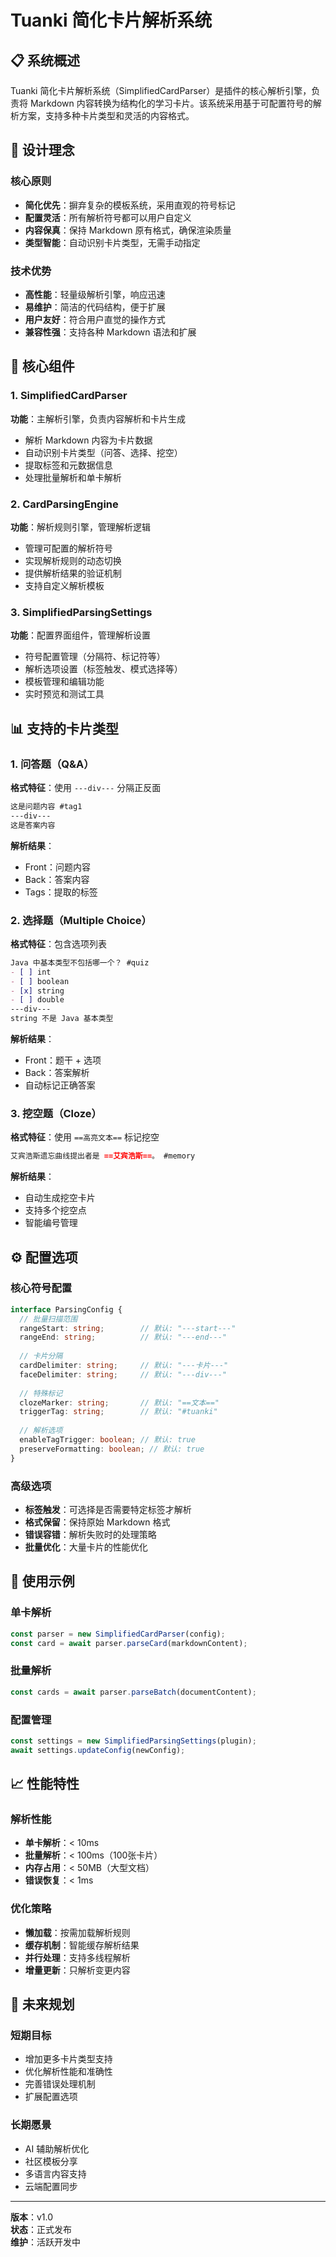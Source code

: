 # Tuanki 简化卡片解析系统

## 📋 系统概述

Tuanki 简化卡片解析系统（SimplifiedCardParser）是插件的核心解析引擎，负责将 Markdown 内容转换为结构化的学习卡片。该系统采用基于可配置符号的解析方案，支持多种卡片类型和灵活的内容格式。

## 🎯 设计理念

### 核心原则
- **简化优先**：摒弃复杂的模板系统，采用直观的符号标记
- **配置灵活**：所有解析符号都可以用户自定义
- **内容保真**：保持 Markdown 原有格式，确保渲染质量
- **类型智能**：自动识别卡片类型，无需手动指定

### 技术优势
- **高性能**：轻量级解析引擎，响应迅速
- **易维护**：简洁的代码结构，便于扩展
- **用户友好**：符合用户直觉的操作方式
- **兼容性强**：支持各种 Markdown 语法和扩展

## 🔧 核心组件

### 1. SimplifiedCardParser
**功能**：主解析引擎，负责内容解析和卡片生成
- 解析 Markdown 内容为卡片数据
- 自动识别卡片类型（问答、选择、挖空）
- 提取标签和元数据信息
- 处理批量解析和单卡解析

### 2. CardParsingEngine
**功能**：解析规则引擎，管理解析逻辑
- 管理可配置的解析符号
- 实现解析规则的动态切换
- 提供解析结果的验证机制
- 支持自定义解析模板

### 3. SimplifiedParsingSettings
**功能**：配置界面组件，管理解析设置
- 符号配置管理（分隔符、标记符等）
- 解析选项设置（标签触发、模式选择等）
- 模板管理和编辑功能
- 实时预览和测试工具

## 📊 支持的卡片类型

### 1. 问答题（Q&A）
**格式特征**：使用 `---div---` 分隔正反面
```markdown
这是问题内容 #tag1
---div---
这是答案内容
```

**解析结果**：
- Front：问题内容
- Back：答案内容
- Tags：提取的标签

### 2. 选择题（Multiple Choice）
**格式特征**：包含选项列表
```markdown
Java 中基本类型不包括哪一个？ #quiz
- [ ] int
- [ ] boolean
- [x] string
- [ ] double
---div---
string 不是 Java 基本类型
```

**解析结果**：
- Front：题干 + 选项
- Back：答案解析
- 自动标记正确答案

### 3. 挖空题（Cloze）
**格式特征**：使用 `==高亮文本==` 标记挖空
```markdown
艾宾浩斯遗忘曲线提出者是 ==艾宾浩斯==。 #memory
```

**解析结果**：
- 自动生成挖空卡片
- 支持多个挖空点
- 智能编号管理

## ⚙️ 配置选项

### 核心符号配置
```typescript
interface ParsingConfig {
  // 批量扫描范围
  rangeStart: string;        // 默认: "---start---"
  rangeEnd: string;          // 默认: "---end---"
  
  // 卡片分隔
  cardDelimiter: string;     // 默认: "---卡片---"
  faceDelimiter: string;     // 默认: "---div---"
  
  // 特殊标记
  clozeMarker: string;       // 默认: "==文本=="
  triggerTag: string;        // 默认: "#tuanki"
  
  // 解析选项
  enableTagTrigger: boolean; // 默认: true
  preserveFormatting: boolean; // 默认: true
}
```

### 高级选项
- **标签触发**：可选择是否需要特定标签才解析
- **格式保留**：保持原始 Markdown 格式
- **错误容错**：解析失败时的处理策略
- **批量优化**：大量卡片的性能优化

## 🚀 使用示例

### 单卡解析
```typescript
const parser = new SimplifiedCardParser(config);
const card = await parser.parseCard(markdownContent);
```

### 批量解析
```typescript
const cards = await parser.parseBatch(documentContent);
```

### 配置管理
```typescript
const settings = new SimplifiedParsingSettings(plugin);
await settings.updateConfig(newConfig);
```

## 📈 性能特性

### 解析性能
- **单卡解析**：< 10ms
- **批量解析**：< 100ms（100张卡片）
- **内存占用**：< 50MB（大型文档）
- **错误恢复**：< 1ms

### 优化策略
- **懒加载**：按需加载解析规则
- **缓存机制**：智能缓存解析结果
- **并行处理**：支持多线程解析
- **增量更新**：只解析变更内容

## 🔮 未来规划

### 短期目标
- 增加更多卡片类型支持
- 优化解析性能和准确性
- 完善错误处理机制
- 扩展配置选项

### 长期愿景
- AI 辅助解析优化
- 社区模板分享
- 多语言内容支持
- 云端配置同步

---

**版本**：v1.0  
**状态**：正式发布  
**维护**：活跃开发中
